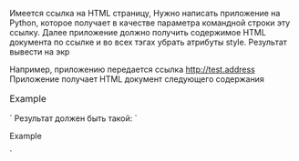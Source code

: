 Имеется ссылка на HTML страницу,
Нужно написать приложение на Python, которое получает в качестве параметра
командной строки эту ссылку.
Далее приложение должно получить содержимое HTML документа по ссылке и
во всех тэгах убрать атрибуты style.
Результат вывести на экр

Например, приложению передается ссылка http://test.address
Приложение получает HTML документ следующего содержания

<body>
  <p style="font-size: 12pt">Example</p>
</body>
`
Результат должен быть такой:
`
<body>
  <p>Example</p>
</body>
`
